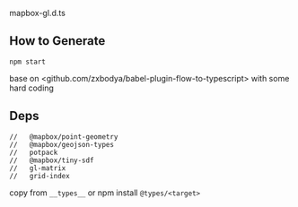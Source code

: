 mapbox-gl.d.ts


## How to Generate 

`npm start`

base on <github.com/zxbodya/babel-plugin-flow-to-typescript> with some hard coding

## Deps

```
//   @mapbox/point-geometry
//   @mapbox/geojson-types
//   potpack
//   @mapbox/tiny-sdf
//   gl-matrix
//   grid-index
```

copy from `__types__` or npm install `@types/<target>` 